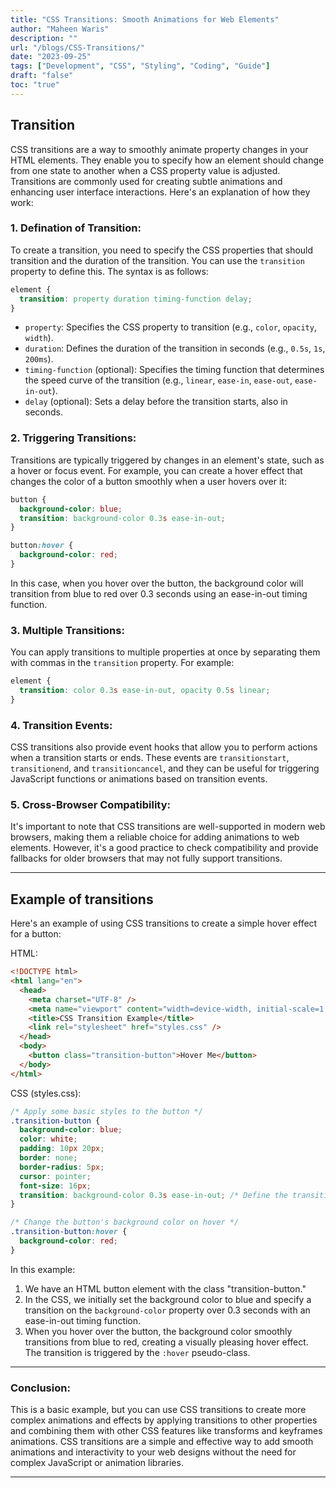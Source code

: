 ```yaml
---
title: "CSS Transitions: Smooth Animations for Web Elements"
author: "Maheen Waris"
description: ""
url: "/blogs/CSS-Transitions/"
date: "2023-09-25"
tags: ["Development", "CSS", "Styling", "Coding", "Guide"]
draft: "false"
toc: "true"
---
```


## **Transition**

CSS transitions are a way to smoothly animate property changes in your HTML elements. They enable you to specify how an element should change from one state to another when a CSS property value is adjusted. Transitions are commonly used for creating subtle animations and enhancing user interface interactions. Here's an explanation of how they work:

### 1. **Defination of Transition**:

To create a transition, you need to specify the CSS properties that should transition and the duration of the transition. You can use the `transition` property to define this. The syntax is as follows:

```css
element {
  transition: property duration timing-function delay;
}
```

- `property`: Specifies the CSS property to transition (e.g., `color`, `opacity`, `width`).
- `duration`: Defines the duration of the transition in seconds (e.g., `0.5s`, `1s`, `200ms`).
- `timing-function` (optional): Specifies the timing function that determines the speed curve of the transition (e.g., `linear`, `ease-in`, `ease-out`, `ease-in-out`).
- `delay` (optional): Sets a delay before the transition starts, also in seconds.

### 2. **Triggering Transitions**:

Transitions are typically triggered by changes in an element's state, such as a hover or focus event. For example, you can create a hover effect that changes the color of a button smoothly when a user hovers over it:

```css
button {
  background-color: blue;
  transition: background-color 0.3s ease-in-out;
}

button:hover {
  background-color: red;
}
```

In this case, when you hover over the button, the background color will transition from blue to red over 0.3 seconds using an ease-in-out timing function.

### 3. **Multiple Transitions**:

You can apply transitions to multiple properties at once by separating them with commas in the `transition` property. For example:

```css
element {
  transition: color 0.3s ease-in-out, opacity 0.5s linear;
}
```

### 4. **Transition Events**:

CSS transitions also provide event hooks that allow you to perform actions when a transition starts or ends. These events are `transitionstart`, `transitionend`, and `transitioncancel`, and they can be useful for triggering JavaScript functions or animations based on transition events.

### 5. **Cross-Browser Compatibility**:

It's important to note that CSS transitions are well-supported in modern web browsers, making them a reliable choice for adding animations to web elements. However, it's a good practice to check compatibility and provide fallbacks for older browsers that may not fully support transitions.

<hr>

## Example of transitions

Here's an example of using CSS transitions to create a simple hover effect for a button:

HTML:

```html
<!DOCTYPE html>
<html lang="en">
  <head>
    <meta charset="UTF-8" />
    <meta name="viewport" content="width=device-width, initial-scale=1.0" />
    <title>CSS Transition Example</title>
    <link rel="stylesheet" href="styles.css" />
  </head>
  <body>
    <button class="transition-button">Hover Me</button>
  </body>
</html>
```

CSS (styles.css):

```css
/* Apply some basic styles to the button */
.transition-button {
  background-color: blue;
  color: white;
  padding: 10px 20px;
  border: none;
  border-radius: 5px;
  cursor: pointer;
  font-size: 16px;
  transition: background-color 0.3s ease-in-out; /* Define the transition on background-color */
}

/* Change the button's background color on hover */
.transition-button:hover {
  background-color: red;
}
```

In this example:

1. We have an HTML button element with the class "transition-button."
2. In the CSS, we initially set the background color to blue and specify a transition on the `background-color` property over 0.3 seconds with an ease-in-out timing function.
3. When you hover over the button, the background color smoothly transitions from blue to red, creating a visually pleasing hover effect. The transition is triggered by the `:hover` pseudo-class.

<hr>

### Conclusion:

This is a basic example, but you can use CSS transitions to create more complex animations and effects by applying transitions to other properties and combining them with other CSS features like transforms and keyframes animations.
CSS transitions are a simple and effective way to add smooth animations and interactivity to your web designs without the need for complex JavaScript or animation libraries.

---
